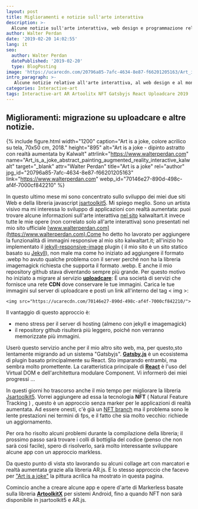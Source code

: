 ```yaml
---
layout: post
title: Miglioramenti e notizie sull'arte interattiva
description: >-
  Alcune notizie sull'arte interattiva, web design e programmazione relative al mio sito web e le mie opere, articolo di Kalwalt alias Walter Perdan.
author: Walter Perdan
date: '2019-02-20 14:02:55'
lang: it
seo:
  author: Walter Perdan
  datePublished: '2019-02-20'
  type: BlogPosting
image: 'https://ucarecdn.com/20796a85-7afc-4634-8e87-f66201205163/Art_is_a_joke_abstract_painting_augmented_reality_interactive_kalwalt.jpg'
intro_paragraph: >-
   Alcune notizie relative all'arte interattiva, al web design e al mondo della programmazione.
categories: Interactive-art
tags: Interactive-art AR Artoolitx NFT Gatsbyjs React Uploadcare 2019
---
```

## Miglioramenti: migrazione su uploadcare e altre notizie.

{% include figure.html width="1200" caption="Art is a joke, colore acrilico su tela, 70x50 cm, 2018." height="895" alt="Art is a joke - dipinto astratto con realtà aumentata by Kalwalt" attrlink="https://www.walterperdan.com" name="Art_is_a_joke_abstract_painting_augmented_reality_interactive_kalwalt" target="_blank" attr="Walter Perdan" title="Art is a joke" rel="author" jpg_id="20796a85-7afc-4634-8e87-f66201205163" link="https://www.walterperdan.com" webp_id="70146e27-890d-498c-af4f-7000cf842210" %}

In questo ultimo mese mi sono concentrato sullo sviluppo dei miei due siti Web e della libreria javascript [jsartoolkit5](https://github.com/artoolkitx/jsartoolkit5). Mi spiego meglio. Sono un artista visivo ma mi interessa lo sviluppo di applicazioni con realtà aumentata: puoi trovare alcune informazioni sull'arte interattiva [nel sito](www.kalawaltart.it) kalwaltart.it invece tutte le mie opere (non correlato solo all'arte interattiva) sono presentati nel mio sito ufficiale [www.walterperdan.com](https://www.walterperdan.com).Come ho detto ho lavorato per aggiungere la funzionalità di immagini responsive al mio sito kalwaltart.it; all'inizio ho implementato il [jekyll-responsive-image](https://github.com/wildlyinaccurate/jekyll-responsive-image) plugin ( il mio sito è un sito statico basato su [Jekyll](https://jekyllrb.com/)), non male ma come ho iniziato ad aggiungere il formato .webp ho avuto qualche problema con il server perché non ha la libreria imagemagick richiesta che supporta il formato .webp. E anche il mio repository github stava diventando sempre più grande. Per questo motivo ho iniziato a migrare al servizio [**uploadcare**](https://uploadcare.com): È una società di servizi che fornisce una rete **CDN** dove conservare le tue immagini. Carica le tue immagini sul server di uploadcare e posti un link all'interno del tag < img >:

```
<img src="https://ucarecdn.com/70146e27-890d-498c-af4f-7000cf842210/">
```

Il vantaggio di questo approccio è:

* meno stress per il server di hosting (almeno con jekyll e imagemagick)
* il repository github risulterà più leggero, poiché non verranno memorizzate più immagini.

Userò questo servizio anche per il mio altro sito web, ma, per questo,sto lentamente migrando ad un sistema "Gatsbyjs". [**Gatsby.js**](https://www.gatsbyjs.org) è un ecosistema di plugin basato principalmente su React. Sto imparando entrambi, ma sembra molto promettente. La caratteristica principale di [**React**](https://reactjs.org) è l'uso del Virtual DOM e dell'architettura modulare Component. Vi informerò dei miei progressi ...

In questi giorni ho trascorso anche il mio tempo per migliorare la libreria [Jsartoolkit5](https://github.com/artoolkitx/jsartoolkit5). Vorrei aggiungere ad essa la tecnologia **NFT** ( Natural Feature Tracking ) , questo è un approccio senza marker per le applicazioni di realtà aumentata. Ad essere onesti, c'è già un [NFT branch](https://github.com/artoolkitx/jsartoolkit5/tree/nft) ma il problema sono le lente prestazioni nei termini di fps, e il fatto che sia molto vecchio: richiede un aggiornamento.

Per ora ho risolto alcuni problemi durante la compilazione della libreria; il prossimo passo sarà trovare i colli di bottiglia del codice (penso che non sarà così facile), spero di risolverlo, sarà molto interessante sviluppare alcune app con un approccio markless.

Da questo punto di vista sto lavorando su alcuni collage art con marcatori e realtà aumentata grazie alla libreria AR.js. È lo stesso approccio che facevo per ["Art is a joke"](https://www.walterperdan.com/it/opere/pittura/artisajoke-pittura-astratta) la pittura acrilica ha mostrato in questa pagina.

Comincio anche a creare alcune app e opere d'arte di Markerless basate sulla libreria [**ArtoolkitX**](https://github.com/artoolkitx/artoolkitx) per sistemi Android, fino a quando NFT non sarà disponibile in jsartoolkit5 e AR.js.
